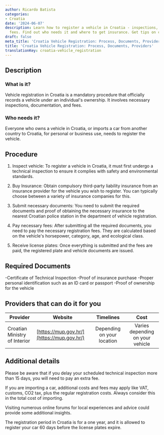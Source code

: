 ```yaml
---
author: Ricardo Batista
categories:
- Croatia
date: '2024-06-07'
description: Learn how to register a vehicle in Croatia - inspections, documents,
  fees. Find out who needs it and where to get insurance. Get tips on costs and deadlines.
draft: false
meta_title: 'Croatia Vehicle Registration: Process, Documents, Providers'
title: 'Croatia Vehicle Registration: Process, Documents, Providers'
translationKey: croatia-vehicle_registration
---
```



## Description
### What is it?
Vehicle registration in Croatia is a mandatory procedure that officially records a vehicle under an individual's ownership. It involves necessary inspections, documentation, and fees. 

### Who needs it?
Everyone who owns a vehicle in Croatia, or imports a car from another country to Croatia, for personal or business use, needs to register the vehicle.

## Procedure 
1. Inspect vehicle: To register a vehicle in Croatia, it must first undergo a technical inspection to ensure it complies with safety and environmental standards.

2. Buy Insurance: Obtain compulsory third-party liability insurance from an insurance provider for the vehicle you wish to register. You can typically choose between a variety of insurance companies for this.

3. Submit necessary documents: You need to submit the required documents and proof of obtaining the necessary insurance to the nearest Croatian police station in the department of vehicle registration.

4. Pay necessary fees: After submitting all the required documents, you need to pay the necessary registration fees. They are calculated based on the vehicle's horsepower, category, age, and ecological class. 

5. Receive license plates: Once everything is submitted and the fees are paid, the registered plate and vehicle documents are issued.

## Required Documents 
-Certificate of Technical Inspection
-Proof of insurance purchase
-Proper personal identification such as an ID card or passport 
-Proof of ownership for the vehicle

## Providers that can do it for you

| Provider        |     Website     |     Timelines    |       Cost      |
| --------------- | --------------- |  :-------------: | :-------------: |
| Croatian Ministry of Interior   | [https://mup.gov.hr/](https://mup.gov.hr/)  | Depending on your location |Varies depending on your vehicle |

## Additional details
Please be aware that if you delay your scheduled technical inspection more than 15 days, you will need to pay an extra fee.

If you are importing a car, additional costs and fees may apply like VAT, customs, CO2 tax, plus the regular registration costs. Always consider this in the total cost of importing.

Visiting numerous online forums for local experiences and advice could provide some additional insights.

The registration period in Croatia is for a one year, and it is allowed to register your car 60 days before the license plates expire.